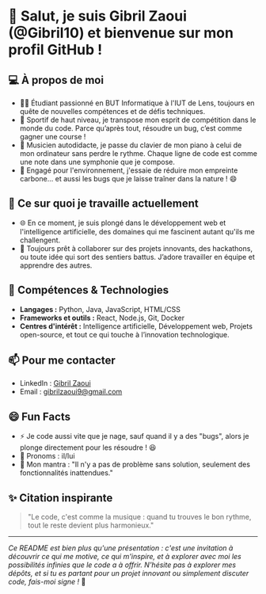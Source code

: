 # 👋 Salut, je suis Gibril Zaoui (@Gibril10) et bienvenue sur mon profil GitHub !

## 💻 À propos de moi
- 👨‍💻 Étudiant passionné en BUT Informatique à l'IUT de Lens, toujours en quête de nouvelles compétences et de défis techniques.
- 🏅 Sportif de haut niveau, je transpose mon esprit de compétition dans le monde du code. Parce qu’après tout, résoudre un bug, c’est comme gagner une course !
- 🎸 Musicien autodidacte, je passe du clavier de mon piano à celui de mon ordinateur sans perdre le rythme. Chaque ligne de code est comme une note dans une symphonie que je compose.
- 🌱 Engagé pour l'environnement, j'essaie de réduire mon empreinte carbone... et aussi les bugs que je laisse traîner dans la nature ! 😄

## 🔭 Ce sur quoi je travaille actuellement
- 🌐 En ce moment, je suis plongé dans le développement web et l'intelligence artificielle, des domaines qui me fascinent autant qu'ils me challengent.
- 🤝 Toujours prêt à collaborer sur des projets innovants, des hackathons, ou toute idée qui sort des sentiers battus. J’adore travailler en équipe et apprendre des autres.

## 🚀 Compétences & Technologies
- **Langages :** Python, Java, JavaScript, HTML/CSS
- **Frameworks et outils :** React, Node.js, Git, Docker
- **Centres d'intérêt :** Intelligence artificielle, Développement web, Projets open-source, et tout ce qui touche à l’innovation technologique.

## 📫 Pour me contacter
- LinkedIn : [Gibril Zaoui](https://www.linkedin.com)
- Email : gibrilzaoui9@gmail.com

## 😄 Fun Facts
- ⚡ Je code aussi vite que je nage, sauf quand il y a des "bugs", alors je plonge directement pour les résoudre ! 😆
- 💬 Pronoms : il/lui
- 🎯 Mon mantra : "Il n'y a pas de problème sans solution, seulement des fonctionnalités inattendues."

## ✨ Citation inspirante
> "Le code, c'est comme la musique : quand tu trouves le bon rythme, tout le reste devient plus harmonieux."

---

_Ce README est bien plus qu'une présentation : c'est une invitation à découvrir ce qui me motive, ce qui m'inspire, et à explorer avec moi les possibilités infinies que le code a à offrir. N'hésite pas à explorer mes dépôts, et si tu es partant pour un projet innovant ou simplement discuter code, fais-moi signe !_ 🚀
